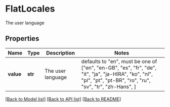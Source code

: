 # FlatLocales

The user language

## Properties
Name | Type | Description | Notes
------------ | ------------- | ------------- | -------------
**value** | **str** | The user language | defaults to "en",  must be one of ["en", "en-GB", "es", "fr", "de", "it", "ja", "ja-HIRA", "ko", "nl", "pl", "pt", "pt-BR", "ro", "ru", "sv", "tr", "zh-Hans", ]

[[Back to Model list]](../README.md#documentation-for-models) [[Back to API list]](../README.md#documentation-for-api-endpoints) [[Back to README]](../README.md)


